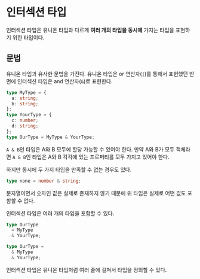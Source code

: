 # 인터섹션 타입

인터섹션 타입은 유니온 타입과 다르게 **여러 개의 타입을 동시에** 가지는 타입을 표현하기 위한 타입이다.

## 문법

유니온 타입과 유사한 문법을 가진다.
유니온 타입은 or 연산자(`|`)를 통해서 표현했던 반면에 인터섹션 타입은 and 연산자(`&`)로 표현한다.

```ts
type MyType = {
  a: string;
  b: string;
};
type YourType = {
  c: number;
  d: string;
};
type OurType = MyType & YourType;
```

`A & B`인 타입은 A와 B 모두에 할당 가능할 수 있어야 한다.
만약 A와 B가 모두 객체라면 `A & B`인 타입은 A와 B 각각에 있는 프로퍼티를 모두 가지고 있어야 한다.

하지만 동시에 두 가지 타입을 만족할 수 없는 경우도 있다.

```ts
type none = number & string;
```

문자열이면서 숫자인 값은 실제로 존재하지 않기 때문에 위 타입은 실제로 어떤 값도 포함할 수 없다.

인터섹션 타입은 여러 개의 타입을 포함할 수 있다.

```ts
type OurType
  = MyType 
  & YourType;

type OurType =
  & MyType
  & YourType;
```

인터섹션 타입은 유니온 타입처럼 여러 줄에 걸쳐서 타입을 정의할 수 있다.
